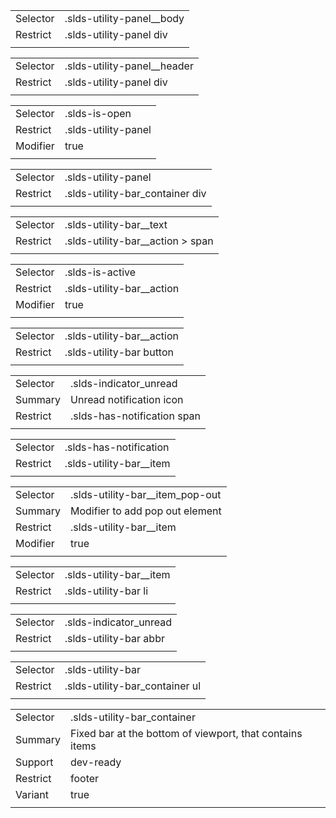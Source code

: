 
|  |  |
|-------|-------|
| Selector | .slds-utility-panel__body |
| Restrict | .slds-utility-panel div |
|  |  |


|  |  |
|-------|-------|
| Selector | .slds-utility-panel__header |
| Restrict | .slds-utility-panel div |
|  |  |


|  |  |
|-------|-------|
| Selector | .slds-is-open |
| Restrict | .slds-utility-panel |
| Modifier | true |
|  |  |


|  |  |
|-------|-------|
| Selector | .slds-utility-panel |
| Restrict | .slds-utility-bar_container div |
|  |  |


|  |  |
|-------|-------|
| Selector | .slds-utility-bar__text |
| Restrict | .slds-utility-bar__action > span |
|  |  |


|  |  |
|-------|-------|
| Selector | .slds-is-active |
| Restrict | .slds-utility-bar__action |
| Modifier | true |
|  |  |


|  |  |
|-------|-------|
| Selector | .slds-utility-bar__action |
| Restrict | .slds-utility-bar button |
|  |  |


|  |  |
|-------|-------|
| Selector | .slds-indicator_unread |
| Summary | Unread notification icon |
| Restrict | .slds-has-notification span |
|  |  |


|  |  |
|-------|-------|
| Selector | .slds-has-notification |
| Restrict | .slds-utility-bar__item |
|  |  |


|  |  |
|-------|-------|
| Selector | .slds-utility-bar__item_pop-out |
| Summary | Modifier to add pop out element |
| Restrict | .slds-utility-bar__item |
| Modifier | true |
|  |  |


|  |  |
|-------|-------|
| Selector | .slds-utility-bar__item |
| Restrict | .slds-utility-bar li |
|  |  |


|  |  |
|-------|-------|
| Selector | .slds-indicator_unread |
| Restrict | .slds-utility-bar abbr |
|  |  |


|  |  |
|-------|-------|
| Selector | .slds-utility-bar |
| Restrict | .slds-utility-bar_container ul |
|  |  |


|  |  |
|-------|-------|
| Selector | .slds-utility-bar_container |
| Summary | Fixed bar at the bottom of viewport, that contains items |
| Support | dev-ready |
| Restrict | footer |
| Variant | true |
|  |  |

